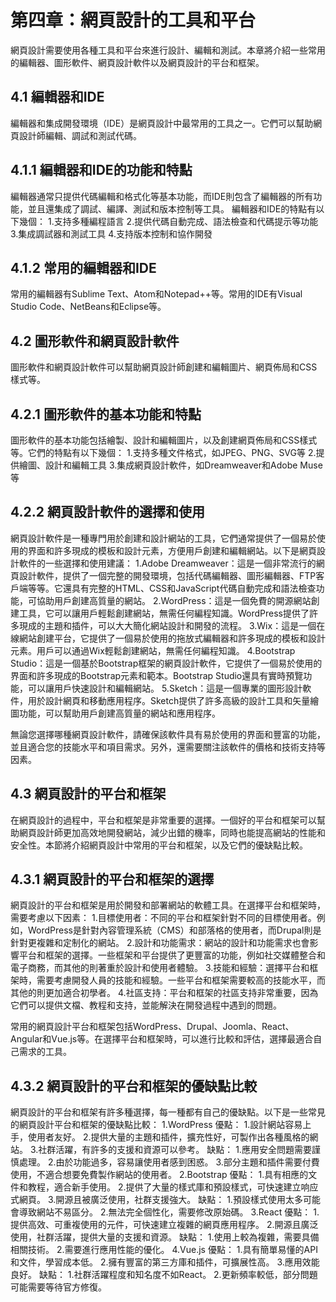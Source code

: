 # 第四章：網頁設計的工具和平台
網頁設計需要使用各種工具和平台來進行設計、編輯和測試。本章將介紹一些常用的編輯器、圖形軟件、網頁設計軟件以及網頁設計的平台和框架。

## 4.1 編輯器和IDE
編輯器和集成開發環境（IDE）是網頁設計中最常用的工具之一。它們可以幫助網頁設計師編輯、調試和測試代碼。

## 4.1.1 編輯器和IDE的功能和特點
編輯器通常只提供代碼編輯和格式化等基本功能，而IDE則包含了編輯器的所有功能，並且還集成了調試、編譯、測試和版本控制等工具。
編輯器和IDE的特點有以下幾個：
1.支持多種編程語言
2.提供代碼自動完成、語法檢查和代碼提示等功能
3.集成調試器和測試工具
4.支持版本控制和協作開發

## 4.1.2 常用的編輯器和IDE
常用的編輯器有Sublime Text、Atom和Notepad++等。常用的IDE有Visual Studio Code、NetBeans和Eclipse等。

## 4.2 圖形軟件和網頁設計軟件
圖形軟件和網頁設計軟件可以幫助網頁設計師創建和編輯圖片、網頁佈局和CSS樣式等。

## 4.2.1 圖形軟件的基本功能和特點
圖形軟件的基本功能包括繪製、設計和編輯圖片，以及創建網頁佈局和CSS樣式等。它們的特點有以下幾個：
1.支持多種文件格式，如JPEG、PNG、SVG等
2.提供繪圖、設計和編輯工具
3.集成網頁設計軟件，如Dreamweaver和Adobe Muse等

## 4.2.2 網頁設計軟件的選擇和使用
網頁設計軟件是一種專門用於創建和設計網站的工具，它們通常提供了一個易於使用的界面和許多現成的模板和設計元素，方便用戶創建和編輯網站。以下是網頁設計軟件的一些選擇和使用建議：
1.Adobe Dreamweaver：這是一個非常流行的網頁設計軟件，提供了一個完整的開發環境，包括代碼編輯器、圖形編輯器、FTP客戶端等等。它還具有完整的HTML、CSS和JavaScript代碼自動完成和語法檢查功能，可協助用戶創建高質量的網站。
2.WordPress：這是一個免費的開源網站創建工具，它可以讓用戶輕鬆創建網站，無需任何編程知識。WordPress提供了許多現成的主題和插件，可以大大簡化網站設計和開發的流程。
3.Wix：這是一個在線網站創建平台，它提供了一個易於使用的拖放式編輯器和許多現成的模板和設計元素。用戶可以通過Wix輕鬆創建網站，無需任何編程知識。
4.Bootstrap Studio：這是一個基於Bootstrap框架的網頁設計軟件，它提供了一個易於使用的界面和許多現成的Bootstrap元素和範本。Bootstrap Studio還具有實時預覽功能，可以讓用戶快速設計和編輯網站。
5.Sketch：這是一個專業的圖形設計軟件，用於設計網頁和移動應用程序。Sketch提供了許多高級的設計工具和矢量繪圖功能，可以幫助用戶創建高質量的網站和應用程序。

無論您選擇哪種網頁設計軟件，請確保該軟件具有易於使用的界面和豐富的功能，並且適合您的技能水平和項目需求。另外，還需要關注該軟件的價格和技術支持等因素。

## 4.3 網頁設計的平台和框架
在網頁設計的過程中，平台和框架是非常重要的選擇。一個好的平台和框架可以幫助網頁設計師更加高效地開發網站，減少出錯的機率，同時也能提高網站的性能和安全性。本節將介紹網頁設計中常用的平台和框架，以及它們的優缺點比較。

## 4.3.1 網頁設計的平台和框架的選擇
網頁設計的平台和框架是用於開發和部署網站的軟體工具。在選擇平台和框架時，需要考慮以下因素：
1.目標使用者：不同的平台和框架針對不同的目標使用者。例如，WordPress是針對內容管理系統（CMS）和部落格的使用者，而Drupal則是針對更複雜和定制化的網站。
2.設計和功能需求：網站的設計和功能需求也會影響平台和框架的選擇。一些框架和平台提供了更豐富的功能，例如社交媒體整合和電子商務，而其他的則著重於設計和使用者體驗。
3.技能和經驗：選擇平台和框架時，需要考慮開發人員的技能和經驗。一些平台和框架需要較高的技能水平，而其他的則更加適合初學者。
4.社區支持：平台和框架的社區支持非常重要，因為它們可以提供文檔、教程和支持，並能解決在開發過程中遇到的問題。

常用的網頁設計平台和框架包括WordPress、Drupal、Joomla、React、Angular和Vue.js等。在選擇平台和框架時，可以進行比較和評估，選擇最適合自己需求的工具。

## 4.3.2 網頁設計的平台和框架的優缺點比較
網頁設計的平台和框架有許多種選擇，每一種都有自己的優缺點。以下是一些常見的網頁設計平台和框架的優缺點比較：
1.WordPress
    優點：
        1.設計網站容易上手，使用者友好。
        2.提供大量的主題和插件，擴充性好，可製作出各種風格的網站。
        3.社群活躍，有許多的支援和資源可以參考。
    缺點：
        1.應用安全問題需要謹慎處理。
        2.由於功能過多，容易讓使用者感到困惑。
        3.部分主題和插件需要付費使用，不適合想要免費製作網站的使用者。
2.Bootstrap
    優點：
        1.具有相應的文件和教程，適合新手使用。
        2.提供了大量的樣式庫和預設樣式，可快速建立响应式網頁。
        3.開源且被廣泛使用，社群支援強大。
    缺點：
        1.預設樣式使用太多可能會導致網站不易區分。
        2.無法完全個性化，需要修改原始碼。
3.React
    優點：
        1.提供高效、可重複使用的元件，可快速建立複雜的網頁應用程序。
        2.開源且廣泛使用，社群活躍，提供大量的支援和資源。
    缺點：
        1.使用上較為複雜，需要具備相關技術。
        2.需要進行應用性能的優化。
4.Vue.js
    優點：
        1.具有簡單易懂的API和文件，學習成本低。
        2.擁有豐富的第三方庫和插件，可擴展性高。
        3.應用效能良好。
    缺點：
        1.社群活躍程度和知名度不如React。
        2.更新頻率較低，部分問題可能需要等待官方修復。